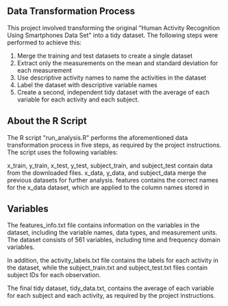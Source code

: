 ## Data Transformation Process
This project involved transforming the original "Human Activity Recognition Using Smartphones Data Set" into a tidy dataset. The following steps were performed to achieve this:

1. Merge the training and test datasets to create a single dataset
2. Extract only the measurements on the mean and standard deviation for each measurement
3. Use descriptive activity names to name the activities in the dataset
4. Label the dataset with descriptive variable names
5. Create a second, independent tidy dataset with the average of each variable for each activity and each subject.

## About the R Script
The R script "run_analysis.R" performs the aforementioned data transformation process in five steps, as required by the project instructions. The script uses the following variables:

x_train, y_train, x_test, y_test, subject_train, and subject_test contain data from the downloaded files.
x_data, y_data, and subject_data merge the previous datasets for further analysis.
features contains the correct names for the x_data dataset, which are applied to the column names stored in


## Variables
The features_info.txt file contains information on the variables in the dataset, including the variable names, data types, and measurement units. The dataset consists of 561 variables, including time and frequency domain variables.

In addition, the activity_labels.txt file contains the labels for each activity in the dataset, while the subject_train.txt and subject_test.txt files contain subject IDs for each observation.

The final tidy dataset, tidy_data.txt, contains the average of each variable for each subject and each activity, as required by the project instructions.